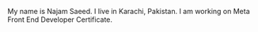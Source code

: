My name is Najam Saeed.
I live in Karachi, Pakistan.
I am working on Meta Front End Developer Certificate.
